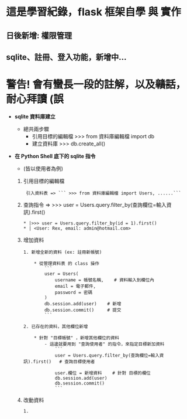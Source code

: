 # 這是學習紀錄，flask 框架自學 與 實作
## 日後新增: 權限管理
## sqlite、註冊、登入功能，新增中...
# 警告! 會有蠻長一段的註解，以及~~贛話~~，耐心拜讀 (誤

* **sqlite 資料庫建立**
    * 總共兩步驟
        * 引用目標的編輯檔  >>> from 資料庫編輯檔 import db
        * 建立資料庫  >>> db.create_all()

* **在 Python Shell 底下的 sqlite 指令**
    * (皆以使用者為例)

    1. 引用目標的編輯檔
            
            引入資料表 => ``` >>> from 資料庫編輯檔 import Users, ......```
    
    2. 查詢指令 => >>> user = Users.query.filter_by(查詢欄位=輸入資訊).first()
        
        ```
        * |>>> user = Users.query.filter_by(id = 1).first()
        * | <User: Rex, email: admin@hotmail.com>
        ```

    3. 增加資料
        
           1. 新增全新的資料 (ex: 註冊新帳號)
               
               * 從管理資料表 的 class 操作
                   ```
                   user = Users(
                       username = 帳號名稱,    # 資料輸入到欄位內
                       email = 電子郵件,
                       password = 密碼
                   )
                   db.session.add(user)    # 新增
                   db.session.commit()     # 提交
                   ```

           2. 已存在的資料，其他欄位新增

               * 針對 "目標帳號" ，新增其他欄位的資料
                   - 這邊就要用到 "查詢使用者" 的指令，來指定目標新加資料
                       ```
                       user = Users.query.filter_by(查詢欄位=輸入資訊).first()   # 查詢目標使用者

                       user.欄位 = 新增資料    # 針對 目標的欄位
                       db.session.add(user)
                       db.session.commit()
                       ```

    4. 改動資料

           1. 



